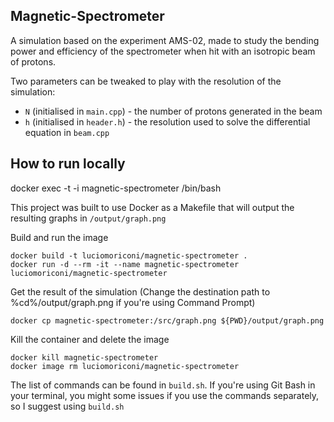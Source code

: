 ## Magnetic-Spectrometer 
A simulation based on the experiment AMS-02, made to study the bending power and efficiency of the spectrometer when hit with an isotropic beam of protons.  

Two parameters can be tweaked to play with the resolution of the simulation:
- `N` (initialised in `main.cpp`) - the number of protons generated in the beam
- `h` (initialised in `header.h`) - the resolution used to solve the differential equation in `beam.cpp`

## How to run locally

docker exec -t -i magnetic-spectrometer /bin/bash

This project was built to use Docker as a Makefile that will output the resulting graphs in `/output/graph.png`

Build and run the image
```
docker build -t luciomoriconi/magnetic-spectrometer .
docker run -d --rm -it --name magnetic-spectrometer luciomoriconi/magnetic-spectrometer
```
Get the result of the simulation (Change the destination path to %cd%/output/graph.png if you're using Command Prompt)
```
docker cp magnetic-spectrometer:/src/graph.png ${PWD}/output/graph.png
```
Kill the container and delete the image
```
docker kill magnetic-spectrometer
docker image rm luciomoriconi/magnetic-spectrometer
```

The list of commands can be found in `build.sh`. 
If you're using Git Bash in your terminal, you might some issues if you use the commands separately, so I suggest using `build.sh`
